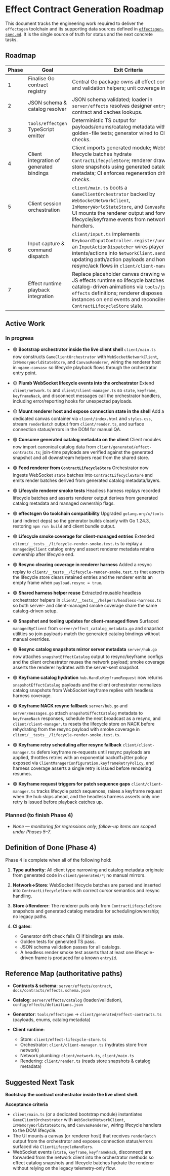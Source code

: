 # Effect Contract Generation Roadmap

This document tracks the engineering work required to deliver the `effectsgen` toolchain and its supporting data sources defined in [`effectsgen-spec.md`](./effectsgen-spec.md). It is the single source of truth for status and the next concrete tasks.

## Roadmap

| Phase | Goal | Exit Criteria | Status |
| ----- | ---- | ------------- | ------ |
| 1 | Finalise Go contract registry | Central Go package owns all effect contracts and validation helpers; unit coverage in place. | 🟢 Done |
| 2 | JSON schema & catalog resolver | JSON schema validated; loader in `server/effects` resolves designer `entryId` → contract and caches lookups. | 🟢 Done |
| 3 | `tools/effectgen` TypeScript emitter | Deterministic TS output for payloads/enums/catalog metadata with golden-file tests; generator wired to CI drift checks. | 🟢 Done |
| 4 | Client integration of generated bindings | Client imports generated module; WebSocket lifecycle batches hydrate `ContractLifecycleStore`; renderer draws from store snapshots using generated catalog metadata; CI enforces regeneration drift checks. | 🟡 In progress |
| 5 | Client session orchestration | `client/main.ts` boots a `GameClientOrchestrator` backed by `WebSocketNetworkClient`, `InMemoryWorldStateStore`, and `CanvasRenderer`; UI mounts the renderer output and forwards lifecycle/keyframe events from network handlers. | ⚪ Planned |
| 6 | Input capture & command dispatch | `client/input.ts` implements `KeyboardInputController.register/unregister`; an `InputActionDispatcher` wires player intents/actions into `NetworkClient.send`, updating path/action payloads and honouring resync/ack flows in `client/client-manager.ts`. | ⚪ Planned |
| 7 | Effect runtime playback integration | Replace placeholder canvas drawing with the JS effects runtime so lifecycle batches spawn catalog-driven animations via `tools/js-effects` definitions; renderer disposes instances on end events and reconciles `ContractLifecycleStore` state. | ⚪ Planned |

## Active Work

### In progress

* 🟢 **Bootstrap orchestrator inside the live client shell**
  `client/main.ts` now constructs `GameClientOrchestrator` with `WebSocketNetworkClient`, `InMemoryWorldStateStore`, and `CanvasRenderer`, wiring the renderer host in `<game-canvas>` so lifecycle playback flows through the orchestrator entry point.
* 🟡 **Plumb WebSocket lifecycle events into the orchestrator**
  Extend `client/network.ts` and `client/client-manager.ts` so `state`, `keyframe`, `keyframeNack`, and disconnect messages call the orchestrator handlers, including error/reporting hooks for unexpected payloads.
* 🟡 **Mount renderer host and expose connection state in the shell**
  Add a dedicated canvas container via `client/index.html` and `styles.css`, stream `renderBatch` output from `client/render.ts`, and surface connection status/errors in the DOM for manual QA.
* 🟢 **Consume generated catalog metadata on the client**
  Client modules now import canonical catalog data from `client/generated/effect-contracts.ts`; join-time payloads are verified against the generated snapshot and all downstream helpers read from the shared store.
* 🟢 **Feed renderer from `ContractLifecycleStore`**
  Orchestrator now ingests WebSocket `state` batches into `ContractLifecycleStore` and emits render batches derived from generated catalog metadata/layers.
* 🟢 **Lifecycle renderer smoke tests**
  Headless harness replays recorded lifecycle batches and asserts renderer output derives from generated catalog metadata and managed ownership flags.
* 🟢 **effectsgen Go toolchain compatibility**
  Upgraded `golang.org/x/tools` (and indirect deps) so the generator builds cleanly with Go 1.24.3, restoring `npm run build` and client bundle output.
* 🟢 **Lifecycle smoke coverage for client-managed entries**
  Extended `client/__tests__/lifecycle-render-smoke.test.ts` to replay a `managedByClient` catalog entry and assert renderer metadata retains ownership after lifecycle end.
* 🟢 **Resync clearing coverage in renderer harness**
  Added a resync replay to `client/__tests__/lifecycle-render-smoke.test.ts` that asserts the lifecycle store clears retained entries and the renderer emits an empty frame when `payload.resync = true`.
* 🟢 **Shared harness helper reuse**
  Extracted reusable headless orchestrator helpers in `client/__tests__/helpers/headless-harness.ts` so both server- and client-managed smoke coverage share the same catalog-driven setup.

* 🟢 **Snapshot and tooling updates for client-managed flows**
  Surfaced `managedByClient` from `server/effect_catalog_metadata.go` and snapshot utilities so join payloads match the generated catalog bindings without manual overrides.

* 🟢 **Resync catalog snapshots mirror server metadata**
  `server/hub.go` now attaches `snapshotEffectCatalog` output to resync/keyframe configs and the client orchestrator reuses the network payload; smoke coverage asserts the renderer hydrates with the server-sent snapshot.

* 🟢 **Keyframe catalog hydration**
  `hub.HandleKeyframeRequest` now returns `snapshotEffectCatalog` payloads and the client orchestrator normalizes catalog snapshots from WebSocket keyframe replies with headless harness coverage.

* 🟢 **Keyframe NACK resync fallback**
  `server/hub.go` and `server/messages.go` attach `snapshotEffectCatalog` metadata to `keyframeNack` responses, schedule the next broadcast as a resync, and `client/client-manager.ts` resets the lifecycle store on NACK before rehydrating from the resync payload with smoke coverage in `client/__tests__/lifecycle-render-smoke.test.ts`.

* 🟢 **Keyframe retry scheduling after resync fallback**
  `client/client-manager.ts` defers keyframe re-requests until resync payloads are applied, throttles retries with an exponential backoff+jitter policy exposed via `ClientManagerConfiguration.keyframeRetryPolicy`, and harness coverage asserts a single retry is issued before rendering resumes.

* 🟢 **Keyframe request triggers for patch sequence gaps**
  `client/client-manager.ts` tracks lifecycle patch sequences, raises a keyframe request when the hub skips ahead, and the headless harness asserts only one retry is issued before playback catches up.

### Planned (to finish Phase 4)


* _None — monitoring for regressions only; follow-up items are scoped under Phases 5–7._


## Definition of Done (Phase 4)

Phase 4 is complete when all of the following hold:

1. **Type authority**: All client type narrowing and catalog metadata originate from generated code in `client/generated/*`; no manual mirrors.
2. **Network→Store**: WebSocket lifecycle batches are parsed and inserted into `ContractLifecycleStore` with correct cursor semantics and resync handling.
3. **Store→Renderer**: The renderer pulls only from `ContractLifecycleStore` snapshots and generated catalog metadata for scheduling/ownership; no legacy paths.
4. **CI gates**:

   * Generator drift check fails CI if bindings are stale.
   * Golden tests for generated TS pass.
   * JSON schema validation passes for all catalogs.
   * A headless render smoke test asserts that at least one lifecycle-driven frame is produced for a known `entryId`.

## Reference Map (authoritative paths)

* **Contracts & schema**: `server/effects/contract`, `docs/contracts/effects.schema.json`
* **Catalog**: `server/effects/catalog` (loader/validation), `config/effects/definitions.json`
* **Generator**: `tools/effectsgen` → `client/generated/effect-contracts.ts` (payloads, enums, catalog metadata)
* **Client runtime**:

  * Store: `client/effect-lifecycle-store.ts`
  * Orchestrator: `client/client-manager.ts` (hydrates store from network)
  * Network plumbing: `client/network.ts`, `client/main.ts`
  * Rendering: `client/render.ts` (reads store snapshots & catalog metadata)

## Suggested Next Task

**Bootstrap the contract orchestrator inside the live client shell.**

**Acceptance criteria**

* `client/main.ts` (or a dedicated bootstrap module) instantiates `GameClientOrchestrator` with `WebSocketNetworkClient`, `InMemoryWorldStateStore`, and `CanvasRenderer`, wiring lifecycle handlers to the DOM lifecycle.
* The UI mounts a canvas (or renderer host) that receives `renderBatch` output from the orchestrator and exposes connection status/errors surfaced via `ClientLifecycleHandlers`.
* WebSocket events (`state`, `keyframe`, `keyframeNack`, disconnect) are forwarded from the network client into the orchestrator methods so effect catalog snapshots and lifecycle batches hydrate the renderer without relying on the legacy telemetry-only flow.
